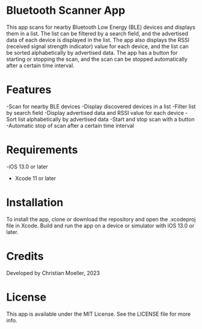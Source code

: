 # Bluetooth Scanner App

This app scans for nearby Bluetooth Low Energy (BLE) devices and displays them in a list. The list can be filtered by a search field, and the advertised data of each device is displayed in the list. The app also displays the RSSI (received signal strength indicator) value for each device, and the list can be sorted alphabetically by advertised data. The app has a button for starting or stopping the scan, and the scan can be stopped automatically after a certain time interval.

# Features

-Scan for nearby BLE devices
-Display discovered devices in a list
-Filter list by search field
-Display advertised data and RSSI value for each device
-Sort list alphabetically by advertised data
-Start and stop scan with a button
-Automatic stop of scan after a certain time interval

# Requirements

-iOS 13.0 or later
- Xcode 11 or later

# Installation

To install the app, clone or download the repository and open the .xcodeproj file in Xcode. Build and run the app on a device or simulator with iOS 13.0 or later.

# Credits

Developed by Christian Moeller, 2023

# License

This app is available under the MIT License. See the LICENSE file for more info.
